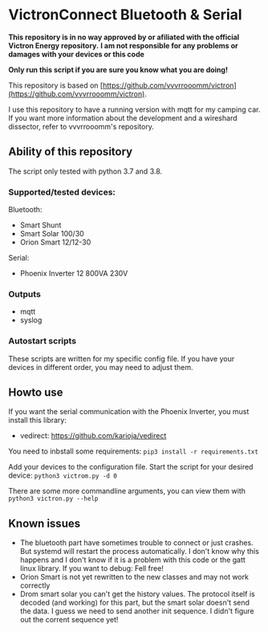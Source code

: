 # VictronConnect Bluetooth & Serial

**This repository is in no way approved by or afiliated with the official Victron Energy repository.**
**I am not responsible for any problems or damages with your devices or this code**

**Only run this script if you are sure you know what you are doing!**

This repository is based on [https://github.com/vvvrrooomm/victron](https://github.com/vvvrrooomm/victron).

I use this repository to have a running version with mqtt for my camping car.
If you want more information about the development and a wireshard dissector, refer to vvvrrooomm's repository.

## Ability of this repository
The script only tested with python 3.7 and 3.8.
### Supported/tested devices:
Bluetooth:
- Smart Shunt
- Smart Solar 100/30
- Orion Smart 12/12-30

Serial:
- Phoenix Inverter 12 800VA 230V

### Outputs
- mqtt
- syslog

### Autostart scripts
These scripts are written for my specific config file. If you have your devices in different order, you may need to adjust them.

## Howto use
If you want the serial communication with the Phoenix Inverter, you must install this library:
- vedirect: https://github.com/karioja/vedirect

You need to inbstall some requirements: `pip3 install -r requirements.txt`

Add your devices to the configuration file.
Start the script for your desired device: `python3 victrom.py -d 0`

There are some more commandline arguments, you can view them with `python3 victron.py --help`

## Known issues
- The bluetooth part have sometimes trouble to connect or just crashes. But systemd will restart the process automatically. I don't know why this happens and I don't know if it is a problem with this code or the gatt linux library. If you want to debug: Fell free!
- Orion Smart is not yet rewritten to the new classes and may not work correctly
- Drom smart solar you can't get the history values. The protocol itself is decoded (and working) for this part, but the smart solar doesn't send the data. I guess we need to send another init sequence. I didn't figure out the corrent sequence yet!

